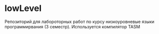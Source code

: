 # lowLevel
Репозиторий для лабороторных работ  по курсу низкоуровневые языки программирвания (3 семестр). Используется компилятор TASM

